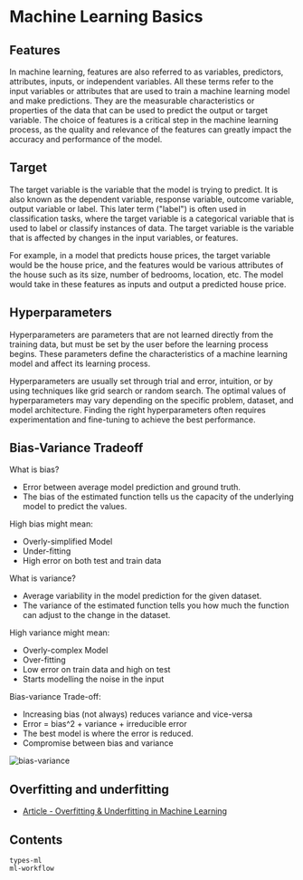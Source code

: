 # Machine Learning Basics

## Features

In machine learning, features are also referred to as variables, predictors, attributes, inputs, or independent variables. All these terms refer to the input variables or attributes that are used to train a machine learning model and make predictions. They are the measurable characteristics or properties of the data that can be used to predict the output or target variable. The choice of features is a critical step in the machine learning process, as the quality and relevance of the features can greatly impact the accuracy and performance of the model.


## Target

The target variable is the variable that the model is trying to predict. It is also known as the dependent variable, response variable, outcome variable, output variable or label. This later term ("label") is often used in classification tasks, where the target variable is a categorical variable that is used to label or classify instances of data. The target variable is the variable that is affected by changes in the input variables, or features. 

For example, in a model that predicts house prices, the target variable would be the house price, and the features would be various attributes of the house such as its size, number of bedrooms, location, etc. The model would take in these features as inputs and output a predicted house price.


## Hyperparameters

Hyperparameters are parameters that are not learned directly from the training data, but must be set by the user before the learning process begins. These parameters define the characteristics of a machine learning model and affect its learning process.

Hyperparameters are usually set through trial and error, intuition, or by using techniques like grid search or random search. The optimal values of hyperparameters may vary depending on the specific problem, dataset, and model architecture. Finding the right hyperparameters often requires experimentation and fine-tuning to achieve the best performance.



## Bias-Variance Tradeoff

What is bias?
- Error between average model prediction and ground truth.
- The bias of the estimated function tells us the capacity of the underlying model to predict the values.

High bias might mean:
- Overly-simplified Model
- Under-fitting
- High error on both test and train data

What is variance?
- Average variability in the model prediction for the given dataset.
- The variance of the estimated function tells you how much the function can adjust to the change in the dataset.

High variance might mean:
- Overly-complex Model
- Over-fitting
- Low error on train data and high on test
- Starts modelling the noise in the input

Bias-variance Trade-off:
- Increasing bias (not always) reduces variance and vice-versa
- Error = bias^2 + variance + irreducible error
- The best model is where the error is reduced.
- Compromise between bias and variance

![bias-variance](../../_static/bias-variance.png)


## Overfitting and underfitting

- [Article - Overfitting & Underfitting in Machine Learning](https://vitalflux.com/overfitting-underfitting-concepts-interview-questions/)


## Contents

```{toctree}
types-ml
ml-workflow
```